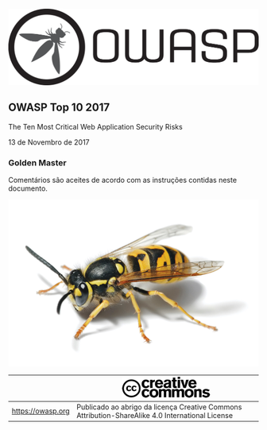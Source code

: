 ![OWASP LOGO](images/OWASP_logo.png)

## OWASP Top 10 2017

The Ten Most Critical Web Application Security Risks

13 de Novembro de 2017

### Golden Master

Comentários são aceites de acordo com as instruções contidas neste documento.

![WASP Logo URL TBA](images/front-wasp.png)

|  | ![Creative Commons License Logo](images/front-cc.png) |
| -- | -- |
| https://owasp.org | Publicado ao abrigo da licença Creative Commons Attribution-ShareAlike 4.0 International License |

